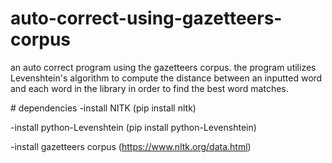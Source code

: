 ﻿# auto-correct-using-gazetteers-corpus
an auto correct program using the gazetteers corpus. the program utilizes Levenshtein's algorithm to compute the distance between an inputted word and each word in the library in order to find the best word matches.

﻿# dependencies
 -install NITK (pip install nltk) 
 
 -install python-Levenshtein (pip install python-Levenshtein)
 
 -install gazetteers corpus (https://www.nltk.org/data.html)
 
